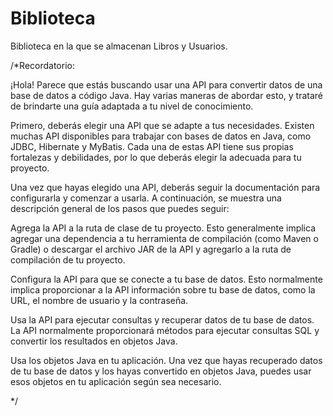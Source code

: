 # Biblioteca
Biblioteca en la que se almacenan Libros y Usuarios.


/*Recordatorio:

¡Hola! Parece que estás buscando usar una API para convertir datos de una base de datos a código Java. Hay varias maneras de abordar esto, y trataré de brindarte una guía adaptada a tu nivel de conocimiento.

Primero, deberás elegir una API que se adapte a tus necesidades. Existen muchas API disponibles para trabajar con bases de datos en Java, como JDBC, Hibernate y MyBatis. Cada una de estas API tiene sus propias fortalezas y debilidades, por lo que deberás elegir la adecuada para tu proyecto.

Una vez que hayas elegido una API, deberás seguir la documentación para configurarla y comenzar a usarla. A continuación, se muestra una descripción general de los pasos que puedes seguir:

Agrega la API a la ruta de clase de tu proyecto. Esto generalmente implica agregar una dependencia a tu herramienta de compilación (como Maven o Gradle) o descargar el archivo JAR de la API y agregarlo a la ruta de compilación de tu proyecto.

Configura la API para que se conecte a tu base de datos. Esto normalmente implica proporcionar a la API información sobre tu base de datos, como la URL, el nombre de usuario y la contraseña.

Usa la API para ejecutar consultas y recuperar datos de tu base de datos. La API normalmente proporcionará métodos para ejecutar consultas SQL y convertir los resultados en objetos Java.

Usa los objetos Java en tu aplicación. Una vez que hayas recuperado datos de tu base de datos y los hayas convertido en objetos Java, puedes usar esos objetos en tu aplicación según sea necesario.

*/
